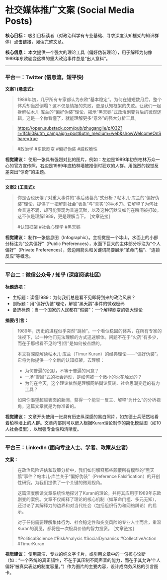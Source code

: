 # 社交媒体推广文案 (Social Media Posts)

**核心目标：** 吸引目标读者（对政治科学有专业基础、寻求深度认知框架的知识群体）点击链接，阅读完整文章。

**核心信息：** 本文提供一个强大的理论工具（偏好伪装理论），用于解释为何像1989年东欧剧变这样的重大政治事件总是“出人意料”。

---

### **平台一：Twitter (信息流，短平快)**

**文案1 (悬念式):**
> 1989年初，几乎所有专家都认为东欧“基本稳定”。为何在短短数月后，整个体系却轰然倒塌？这不仅是情报的失败，更是认知框架的失败。让我们一起拆解帖木儿·库兰的“偏好伪装”理论，揭示“黑天鹅”式政治剧变背后的微观逻辑。这是一个你看懂了，就能理解更多“意外”的强大分析工具。 

>https://open.substack.com/pub/zhuganglie/p/032?r=1f4ki0&utm_campaign=post&utm_medium=web&showWelcomeOnShare=true

> #政治学 #东欧剧变 #偏好伪装 #威权脆性

**视觉建议：** 使用一张具有强烈对比的图片，例如：左边是1989年初东柏林万众一心的官方宣传照，右边是1989年底柏林墙被推倒时狂欢的人群。用强烈的视觉反差突出“惊奇”的主题。

---

**文案2 (工具式):**
> 你是否也厌倦了对重大事件的“事后诸葛亮”式分析？帖木儿·库兰的“偏好伪装”理论，提供了一把解剖社会“表象”与“真实”的手术刀。它解释了为何社会普遍不满，却可能表现为普遍沉默，以及这种沉默又如何在瞬间被打破。这不仅是理解1989，更是理解当下。 [文章链接]
>
> #认知框架 #社会心理学 #黑天鹅

**视觉建议：** 制作一张信息图（Infographic）。主视觉是一个冰山，水面上的小部分标注为“公共偏好”（Public Preferences），水面下巨大的主体部分标注为“个人偏好”（Private Preferences），旁边用箭头和关键词简要展示“革命门槛”、“连锁反应”等概念。

---

### **平台二：微信公众号 / 知乎 (深度阅读社区)**

**标题选项：**
*   主标题：读懂1989：为何我们总是看不见即将到来的政治风暴？
*   副标题：用“偏好伪装”理论，解锁“黑天鹅”事件的微观密码
*   备选标题：当一个国家的人民都在“假装”：一个解释剧变的强大理论

**摘要/引言：**
> 1989年，历史的进程似乎突然“跳帧”。一个看似稳固的体系，在所有专家的注视下，以一种他们无法理解的方式迅速解体。问题不在于“火药”有多少，而在于那根看不见的“引信”是如何被点燃的。
>
> 本文将深度解读帖木儿·库兰（Timur Kuran）的经典理论——“偏好伪装”。它将为你提供一个全新的认知框架，去理解：
> *   为何普遍的沉默，不等于普遍的同意？
> *   一场“雪崩”式的社会运动，是如何被一个微小的火花触发的？
> *   为何在今天，这个理论依然是理解网络舆论反转、社会思潮变迁的有力工具？
> 
> 如果你渴望超越表面的新闻，获得一个能举一反三、解释“为什么”的分析视角，这篇文章就是为你准备的。

**视觉建议：** 文章开头使用一张具有历史纵深感的黑白照片，如东德士兵茫然地看着柏林墙上的人群。文章内部则可以嵌入根据Kuran理论制作的简化模型图（如10人社会模型），以增强专业性和清晰度。

---

### **平台三：LinkedIn (面向专业人士、学者、政策从业者)**

**文案：**
> 在政治风险评估和政策分析中，我们如何解释那些颠覆所有模型的“黑天鹅”事件？帖木儿·库兰关于“偏好伪装”（Preference Falsification）的开创性研究，为我们提供了一个关键的微观视角。
>
> 这篇深度解读文章系统性地探讨了Kuran的理论，并将其应用于1989年东欧剧变的案例。文章不仅阐释了理论的核心机制（如革命门槛、多元无知），还讨论了其解释力的边界和对当代社会（包括组织行为和网络舆论）的启示。
>
> 对于任何需要理解集体行为、社会稳定性和突变风险的专业人士而言，重温Kuran的洞见，都将是一次极具价值的智力投资。 [文章链接]
>
> #PoliticalScience #RiskAnalysis #SocialDynamics #CollectiveAction #TimurKuran

**视觉建议：** 使用简洁、专业的纯文字卡片，或引用文章中的一句核心论断（如：“一个系统的真正韧性，不在于其压制不同声音的能力，而在于其允许‘个人偏好’被真实表达的制度容量。”）作为图片的主要内容，设计成商务风格的引言图卡。
